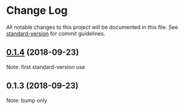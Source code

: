 # Change Log

All notable changes to this project will be documented in this file. See [standard-version](https://github.com/conventional-changelog/standard-version) for commit guidelines.

<a name="0.1.4"></a>

## [0.1.4](https://github.com/ekoeryanto/gatsby-remark-images-relative/compare/v0.1.3...v0.1.4) (2018-09-23)

Note: first standard-version use

<a name="0.1.3"></a>

## 0.1.3 (2018-09-23)

Note: bump only
